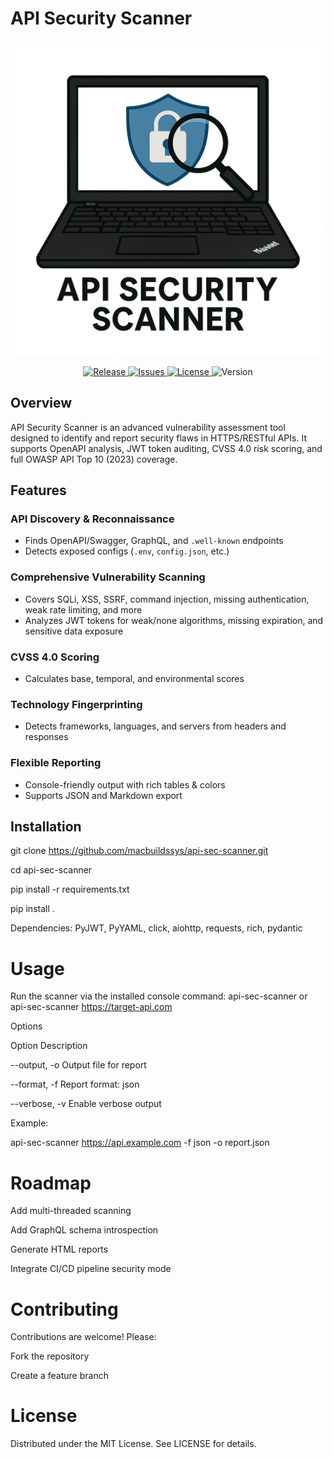 # API Security Scanner

<p align="center">
  <img src="assets/scanner-image.png" alt="API Security Scanner Screenshot" width="600">
</p>

<p align="center">
  <a href="https://github.com/macbuildssys/api-sec-scanner">
    <img src="https://img.shields.io/github/v/release/macbuildssys/api-sec-scanner.svg" alt="Release">
  </a>
  <a href="https://github.com/macbuildssys/api-sec-scanner/issues">
    <img src="https://img.shields.io/github/issues/macbuildssys/api-sec-scanner.svg" alt="Issues">
  </a>
  <a href="https://github.com/macbuildssys/api-sec-scanner/blob/main/LICENSE">
    <img src="https://img.shields.io/badge/license-MIT-blue.svg" alt="License">
  </a>
  <img src="https://img.shields.io/badge/version-1.0-brightgreen.svg" alt="Version">
</p>

## Overview

API Security Scanner is an advanced vulnerability assessment tool designed to identify and report security flaws in HTTPS/RESTful APIs. It supports OpenAPI analysis, JWT token auditing, CVSS 4.0 risk scoring, and full OWASP API Top 10 (2023) coverage.

## Features

### API Discovery & Reconnaissance
- Finds OpenAPI/Swagger, GraphQL, and `.well-known` endpoints  
- Detects exposed configs (`.env`, `config.json`, etc.)

### Comprehensive Vulnerability Scanning
- Covers SQLi, XSS, SSRF, command injection, missing authentication, weak rate limiting, and more  
- Analyzes JWT tokens for weak/none algorithms, missing expiration, and sensitive data exposure

### CVSS 4.0 Scoring
- Calculates base, temporal, and environmental scores

### Technology Fingerprinting
- Detects frameworks, languages, and servers from headers and responses

### Flexible Reporting
- Console-friendly output with rich tables & colors  
- Supports JSON and Markdown export

## Installation


git clone https://github.com/macbuildssys/api-sec-scanner.git

cd api-sec-scanner

pip install -r requirements.txt

pip install .

Dependencies: PyJWT, PyYAML, click, aiohttp, requests, rich, pydantic

# Usage

Run the scanner via the installed console command: api-sec-scanner or api-sec-scanner <https://target-api.com> 

Options

Option	Description

--output, -o	Output file for report

--format, -f	Report format: json

--verbose, -v	Enable verbose output

Example:

api-sec-scanner <https://api.example.com> -f json -o report.json

# Roadmap

Add multi-threaded scanning

Add GraphQL schema introspection

Generate HTML reports

Integrate CI/CD pipeline security mode

# Contributing

Contributions are welcome! Please:

Fork the repository

Create a feature branch


# License

Distributed under the MIT License. See LICENSE for details.
